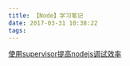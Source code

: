 ```yaml
---
title: 【Node】学习笔记
date: 2017-03-31 10:38:22
tags:
---
```

[使用supervisor提高nodejs调试效率](http://www.cnblogs.com/pigtail/archive/2013/01/08/2851056.html)